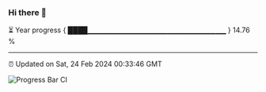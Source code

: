 ### Hi there 👋

⏳ Year progress { ████▁▁▁▁▁▁▁▁▁▁▁▁▁▁▁▁▁▁▁▁▁▁▁▁▁▁ } 14.76 %

---

⏰ Updated on Sat, 24 Feb 2024 00:33:46 GMT

![Progress Bar CI](https://github.com/Shyam-Makwana/GitHub-Actions-Demo/workflows/Progress%20Bar%20CI/badge.svg)
